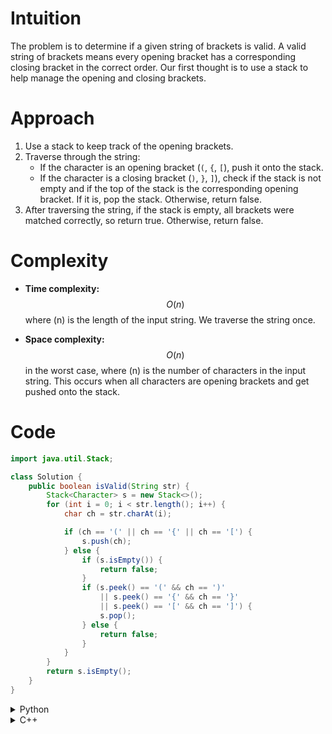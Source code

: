 
# Intuition
The problem is to determine if a given string of brackets is valid. A valid string of brackets means every opening bracket has a corresponding closing bracket in the correct order. Our first thought is to use a stack to help manage the opening and closing brackets.

# Approach
1. Use a stack to keep track of the opening brackets.
2. Traverse through the string:
   - If the character is an opening bracket (`(`, `{`, `[`), push it onto the stack.
   - If the character is a closing bracket (`)`, `}`, `]`), check if the stack is not empty and if the top of the stack is the corresponding opening bracket. If it is, pop the stack. Otherwise, return false.
3. After traversing the string, if the stack is empty, all brackets were matched correctly, so return true. Otherwise, return false.

# Complexity
- **Time complexity:**  
    $$O(n)$$ where \(n\) is the length of the input string. We traverse the string once.

- **Space complexity:**  
    $$O(n)$$ in the worst case, where \(n\) is the number of characters in the input string. This occurs when all characters are opening brackets and get pushed onto the stack.

# Code
```java
import java.util.Stack;

class Solution {
    public boolean isValid(String str) {
        Stack<Character> s = new Stack<>();
        for (int i = 0; i < str.length(); i++) {
            char ch = str.charAt(i);

            if (ch == '(' || ch == '{' || ch == '[') {
                s.push(ch);
            } else {
                if (s.isEmpty()) {
                    return false;
                }
                if (s.peek() == '(' && ch == ')' 
                    || s.peek() == '{' && ch == '}' 
                    || s.peek() == '[' && ch == ']') {
                    s.pop();
                } else {
                    return false;
                }
            }
        }
        return s.isEmpty();
    }
}
```

<details>
<summary>Python</summary>

```python
class Solution:
    def isValid(self, s: str) -> bool:
        stack = []
        mapping = {")": "(", "}": "{", "]": "["}

        for char in s:
            if char in mapping:
                top_element = stack.pop() if stack else '#'
                if mapping[char] != top_element:
                    return False
            else:
                stack.append(char)

        return not stack
```
</details>

<details>
<summary>C++</summary>

```cpp
#include <stack>
#include <unordered_map>

class Solution {
public:
    bool isValid(std::string s) {
        std::stack<char> stack;
        std::unordered_map<char, char> mapping = {
            {')', '('},
            {'}', '{'},
            {']', '['}
        };

        for (char c : s) {
            if (mapping.find(c) != mapping.end()) {
                char top_element = stack.empty() ? '#' : stack.top();
                stack.pop();
                if (top_element != mapping[c]) {
                    return false;
                }
            } else {
                stack.push(c);
            }
        }

        return stack.empty();
    }
};
```
</details>

